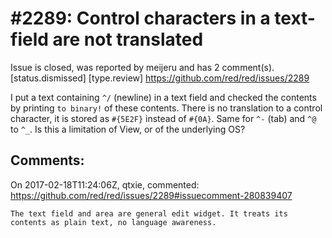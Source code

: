 
#2289: Control characters in a text-field are not translated
================================================================================
Issue is closed, was reported by meijeru and has 2 comment(s).
[status.dismissed] [type.review]
<https://github.com/red/red/issues/2289>

I put a text containing `^/` (newline) in a text field and checked the contents by printing `to binary!` of these contents. There is no translation to a control character, it is stored as `#{5E2F}` instead of `#{0A}`. Same for `^-` (tab) and `^@` to `^_`. Is this a limitation of View, or of the underlying OS?



Comments:
--------------------------------------------------------------------------------

On 2017-02-18T11:24:06Z, qtxie, commented:
<https://github.com/red/red/issues/2289#issuecomment-280839407>

    The text field and area are general edit widget. It treats its contents as plain text, no language awareness.

